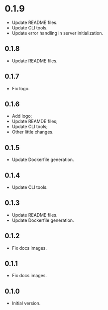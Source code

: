 # 0.1.9

- Update README files.
- Update CLI tools.
- Update error handling in server initialization.

## 0.1.8

- Update README files.

## 0.1.7

- Fix logo.

## 0.1.6

- Add logo;
- Update REAMDE files;
- Update CLI tools;
- Other little changes.

## 0.1.5

- Update Dockerfile generation.

## 0.1.4

- Update CLI tools.

## 0.1.3

- Update README files.
- Update Dockerfile generation.

## 0.1.2

- Fix docs images.

## 0.1.1

- Fix docs images.

## 0.1.0

- Initial version.
